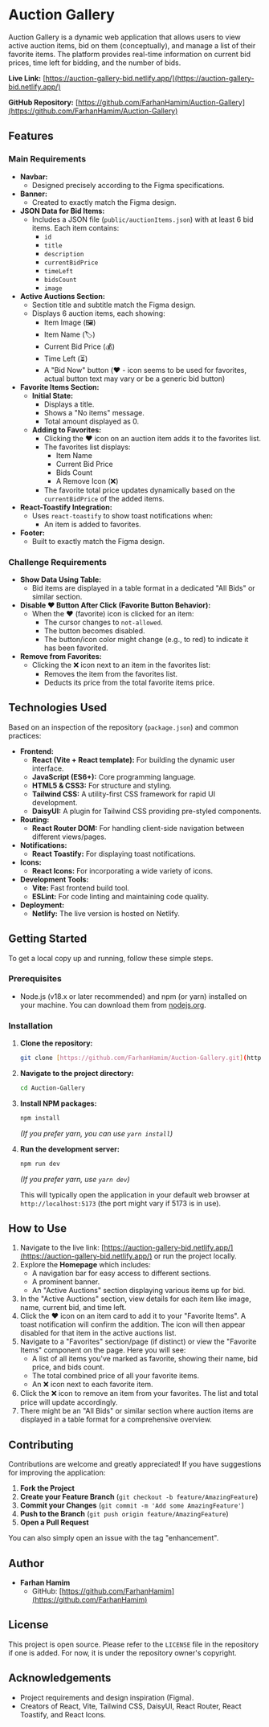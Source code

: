 # Auction Gallery

Auction Gallery is a dynamic web application that allows users to view active auction items, bid on them (conceptually), and manage a list of their favorite items. The platform provides real-time information on current bid prices, time left for bidding, and the number of bids.

**Live Link:** [https://auction-gallery-bid.netlify.app/](https://auction-gallery-bid.netlify.app/)

**GitHub Repository:** [https://github.com/FarhanHamim/Auction-Gallery](https://github.com/FarhanHamim/Auction-Gallery)

## Features

### Main Requirements

* **Navbar:**
    * Designed precisely according to the Figma specifications.
* **Banner:**
    * Created to exactly match the Figma design.
* **JSON Data for Bid Items:**
    * Includes a JSON file (`public/auctionItems.json`) with at least 6 bid items. Each item contains:
        * `id`
        * `title`
        * `description`
        * `currentBidPrice`
        * `timeLeft`
        * `bidsCount`
        * `image`
* **Active Auctions Section:**
    * Section title and subtitle match the Figma design.
    * Displays 6 auction items, each showing:
        * Item Image (🖼️)
        * Item Name (🏷️)
        * Current Bid Price (💰)
        * Time Left (⏳)
        * A "Bid Now" button (❤️ - icon seems to be used for favorites, actual button text may vary or be a generic bid button)
* **Favorite Items Section:**
    * **Initial State:**
        * Displays a title.
        * Shows a "No items" message.
        * Total amount displayed as 0.
    * **Adding to Favorites:**
        * Clicking the ❤️ icon on an auction item adds it to the favorites list.
        * The favorites list displays:
            * Item Name
            * Current Bid Price
            * Bids Count
            * A Remove Icon (❌)
        * The favorite total price updates dynamically based on the `currentBidPrice` of the added items.
* **React-Toastify Integration:**
    * Uses `react-toastify` to show toast notifications when:
        * An item is added to favorites.
* **Footer:**
    * Built to exactly match the Figma design.

### Challenge Requirements

* **Show Data Using Table:**
    * Bid items are displayed in a table format in a dedicated "All Bids" or similar section.
* **Disable ❤️ Button After Click (Favorite Button Behavior):**
    * When the ❤️ (favorite) icon is clicked for an item:
        * The cursor changes to `not-allowed`.
        * The button becomes disabled.
        * The button/icon color might change (e.g., to red) to indicate it has been favorited.
* **Remove from Favorites:**
    * Clicking the ❌ icon next to an item in the favorites list:
        * Removes the item from the favorites list.
        * Deducts its price from the total favorite items price.

## Technologies Used

Based on an inspection of the repository (`package.json`) and common practices:

* **Frontend:**
    * **React (Vite + React template):** For building the dynamic user interface.
    * **JavaScript (ES6+):** Core programming language.
    * **HTML5 & CSS3:** For structure and styling.
    * **Tailwind CSS:** A utility-first CSS framework for rapid UI development.
    * **DaisyUI:** A plugin for Tailwind CSS providing pre-styled components.
* **Routing:**
    * **React Router DOM:** For handling client-side navigation between different views/pages.
* **Notifications:**
    * **React Toastify:** For displaying toast notifications.
* **Icons:**
    * **React Icons:** For incorporating a wide variety of icons.
* **Development Tools:**
    * **Vite:** Fast frontend build tool.
    * **ESLint:** For code linting and maintaining code quality.
* **Deployment:**
    * **Netlify:** The live version is hosted on Netlify.

## Getting Started

To get a local copy up and running, follow these simple steps.

### Prerequisites

* Node.js (v18.x or later recommended) and npm (or yarn) installed on your machine. You can download them from [nodejs.org](https://nodejs.org/).

### Installation

1.  **Clone the repository:**
    ```sh
    git clone [https://github.com/FarhanHamim/Auction-Gallery.git](https://github.com/FarhanHamim/Auction-Gallery.git)
    ```
2.  **Navigate to the project directory:**
    ```sh
    cd Auction-Gallery
    ```
3.  **Install NPM packages:**
    ```sh
    npm install
    ```
    *(If you prefer yarn, you can use `yarn install`)*

4.  **Run the development server:**
    ```sh
    npm run dev
    ```
    *(If you prefer yarn, use `yarn dev`)*

    This will typically open the application in your default web browser at `http://localhost:5173` (the port might vary if 5173 is in use).


## How to Use

1.  Navigate to the live link: [https://auction-gallery-bid.netlify.app/](https://auction-gallery-bid.netlify.app/) or run the project locally.
2.  Explore the **Homepage** which includes:
    * A navigation bar for easy access to different sections.
    * A prominent banner.
    * An "Active Auctions" section displaying various items up for bid.
3.  In the "Active Auctions" section, view details for each item like image, name, current bid, and time left.
4.  Click the ❤️ icon on an item card to add it to your "Favorite Items". A toast notification will confirm the addition. The icon will then appear disabled for that item in the active auctions list.
5.  Navigate to a "Favorites" section/page (if distinct) or view the "Favorite Items" component on the page. Here you will see:
    * A list of all items you've marked as favorite, showing their name, bid price, and bids count.
    * The total combined price of all your favorite items.
    * An ❌ icon next to each favorite item.
6.  Click the ❌ icon to remove an item from your favorites. The list and total price will update accordingly.
7.  There might be an "All Bids" or similar section where auction items are displayed in a table format for a comprehensive overview.

## Contributing

Contributions are welcome and greatly appreciated! If you have suggestions for improving the application:

1.  **Fork the Project**
2.  **Create your Feature Branch** (`git checkout -b feature/AmazingFeature`)
3.  **Commit your Changes** (`git commit -m 'Add some AmazingFeature'`)
4.  **Push to the Branch** (`git push origin feature/AmazingFeature`)
5.  **Open a Pull Request**

You can also simply open an issue with the tag "enhancement".

## Author

* **Farhan Hamim**
    * GitHub: [https://github.com/FarhanHamim](https://github.com/FarhanHamim)

## License

This project is open source. Please refer to the `LICENSE` file in the repository if one is added. For now, it is under the repository owner's copyright.

## Acknowledgements

* Project requirements and design inspiration (Figma).
* Creators of React, Vite, Tailwind CSS, DaisyUI, React Router, React Toastify, and React Icons.
